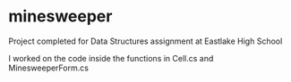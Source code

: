 # minesweeper

Project completed for Data Structures assignment at Eastlake High School

I worked on the code inside the functions in Cell.cs and MinesweeperForm.cs
